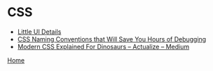 # CSS
- [Little UI Details][1]
- [CSS Naming Conventions that Will Save You Hours of Debugging][2]
- [Modern CSS Explained For Dinosaurs – Actualize – Medium][3]


[Home](../../README.md)

[1]:https://twitter.com/i/moments/880688233641848832
[2]:https://medium.freecodecamp.org/css-naming-conventions-that-will-save-you-hours-of-debugging-35cea737d849
[3]:https://medium.com/actualize-network/modern-css-explained-for-dinosaurs-5226febe3525